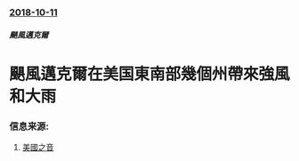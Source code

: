 ### [2018-10-11](/zh/news/2018/10/11/index.md)

##### 颶風邁克爾
# 颶風邁克爾在美国東南部幾個州帶來強風和大雨 




### 信息来源:

1. [美國之音](https://www.voachinese.com/a/hurricane-20181011/4610406.html)
